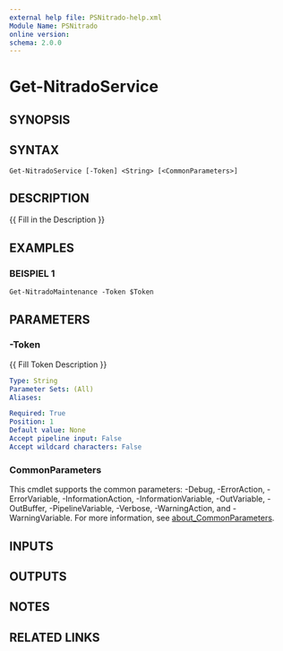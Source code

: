 ```yaml
---
external help file: PSNitrado-help.xml
Module Name: PSNitrado
online version:
schema: 2.0.0
---
```


# Get-NitradoService

## SYNOPSIS

## SYNTAX

```
Get-NitradoService [-Token] <String> [<CommonParameters>]
```

## DESCRIPTION
{{ Fill in the Description }}

## EXAMPLES

### BEISPIEL 1
```
Get-NitradoMaintenance -Token $Token
```

## PARAMETERS

### -Token
{{ Fill Token Description }}

```yaml
Type: String
Parameter Sets: (All)
Aliases:

Required: True
Position: 1
Default value: None
Accept pipeline input: False
Accept wildcard characters: False
```

### CommonParameters
This cmdlet supports the common parameters: -Debug, -ErrorAction, -ErrorVariable, -InformationAction, -InformationVariable, -OutVariable, -OutBuffer, -PipelineVariable, -Verbose, -WarningAction, and -WarningVariable. For more information, see [about_CommonParameters](http://go.microsoft.com/fwlink/?LinkID=113216).

## INPUTS

## OUTPUTS

## NOTES

## RELATED LINKS
